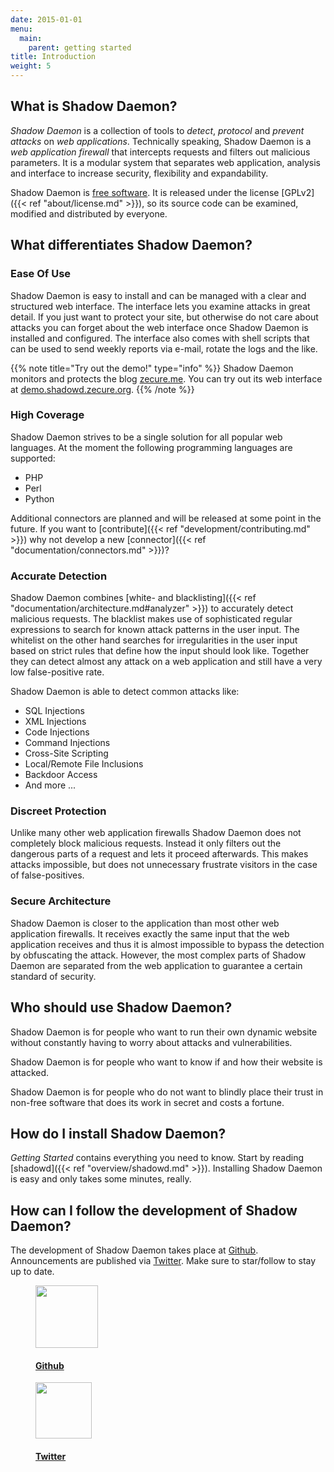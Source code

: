 ```yaml
---
date: 2015-01-01
menu:
  main:
    parent: getting started
title: Introduction
weight: 5
---
```


## What is Shadow Daemon?

*Shadow Daemon* is a collection of tools to *detect*, *protocol* and *prevent* *attacks* on *web applications*.
Technically speaking, Shadow Daemon is a *web application firewall* that intercepts requests and filters out malicious parameters.
It is a modular system that separates web application, analysis and interface to increase security, flexibility and expandability.

Shadow Daemon is [free software](https://www.gnu.org/philosophy/free-sw.html). It is released under the license [GPLv2]({{< ref "about/license.md" >}}), so its source code can be examined, modified and distributed by everyone.

## What differentiates Shadow Daemon?

### Ease Of Use

Shadow Daemon is easy to install and can be managed with a clear and structured web interface.
The interface lets you examine attacks in great detail.
If you just want to protect your site, but otherwise do not care about attacks you can forget about the web interface once Shadow Daemon is installed and configured.
The interface also comes with shell scripts that can be used to send weekly reports via e-mail, rotate the logs and the like.

{{% note title="Try out the demo!" type="info" %}}
Shadow Daemon monitors and protects the blog [zecure.me](http://zecure.me/).
You can try out its web interface at [demo.shadowd.zecure.org](https://demo.shadowd.zecure.org/).
{{% /note %}}

### High Coverage

Shadow Daemon strives to be a single solution for all popular web languages.
At the moment the following programming languages are supported:

 * PHP
 * Perl
 * Python

Additional connectors are planned and will be released at some point in the future.
If you want to [contribute]({{< ref "development/contributing.md" >}}) why not develop a new [connector]({{< ref "documentation/connectors.md" >}})?

### Accurate Detection

Shadow Daemon combines [white- and blacklisting]({{< ref "documentation/architecture.md#analyzer" >}}) to accurately detect malicious requests.
The blacklist makes use of sophisticated regular expressions to search for known attack patterns in the user input.
The whitelist on the other hand searches for irregularities in the user input based on strict rules that define how the input should look like.
Together they can detect almost any attack on a web application and still have a very low false-positive rate.

Shadow Daemon is able to detect common attacks like:

 * SQL Injections
 * XML Injections
 * Code Injections
 * Command Injections
 * Cross-Site Scripting
 * Local/Remote File Inclusions
 * Backdoor Access
 * And more ...

### Discreet Protection

Unlike many other web application firewalls Shadow Daemon does not completely block malicious requests.
Instead it only filters out the dangerous parts of a request and lets it proceed afterwards.
This makes attacks impossible, but does not unnecessary frustrate visitors in the case of false-positives.

### Secure Architecture

Shadow Daemon is closer to the application than most other web application firewalls.
It receives exactly the same input that the web application receives and thus it is almost impossible to bypass the detection by obfuscating the attack.
However, the most complex parts of Shadow Daemon are separated from the web application to guarantee a certain standard of security.

## Who should use Shadow Daemon?

Shadow Daemon is for people who want to run their own dynamic website without constantly having to worry about attacks and vulnerabilities.

Shadow Daemon is for people who want to know if and how their website is attacked.

Shadow Daemon is for people who do not want to blindly place their trust in non-free software that does its work in secret and costs a fortune.

## How do I install Shadow Daemon?

*Getting Started* contains everything you need to know. Start by reading [shadowd]({{< ref "overview/shadowd.md" >}}).
Installing Shadow Daemon is easy and only takes some minutes, really.

## How can I follow the development of Shadow Daemon?

The development of Shadow Daemon takes place at [Github](https://github.com/zecure).
Announcements are published via [Twitter](https://twitter.com/zecureit).
Make sure to star/follow to stay up to date.


<figure class="intro-icon">
 <a href="https://github.com/zecure">
  <img src="/img/octocat.png" height="100px" />
  <figcaption><h4>Github</h4></figcaption>
 </a>
</figure>

<figure class="intro-icon">
 <a href="https://twitter.com/zecureit">
  <img src="/img/twitter.png" height="90px" />
  <figcaption><h4>Twitter</h4></figcaption>
 </a>
</figure>
